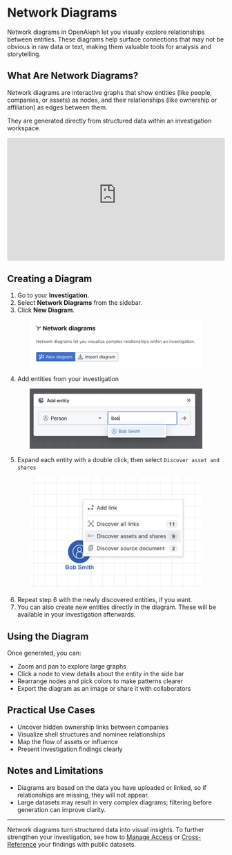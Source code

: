 # Network Diagrams

Network diagrams in OpenAleph let you visually explore relationships between entities. These diagrams help surface connections that may not be obvious in raw data or text, making them valuable tools for analysis and storytelling.

## What Are Network Diagrams?

Network diagrams are interactive graphs that show entities (like people, companies, or assets) as nodes, and their relationships (like ownership or affiliation) as edges between them.

They are generated directly from structured data within an investigation workspace.

<div>
  <div style="position:relative;padding-top:56.25%;">
    <iframe src="https://www.youtube-nocookie.com/embed/95fkoGkTO-E?si=00cPWeAcIBrYogVI" frameborder="0" allowfullscreen
      style="position:absolute;top:0;left:0;width:100%;height:100%;"></iframe>
  </div>
</div>


## Creating a Diagram

1. Go to your **Investigation**.
2. Select **Network Diagrams** from the sidebar.
3. Click **New Diagram**.
<div align="center">
  <img src="../../assets/images/new_dia.png" alt="Screenshot of the new network diagram dialog" width="400"/>
</div>


4. Add entities from your investigation
<div align="center">
  <img src="../../assets/images/add_to_dia.png" alt="Screenshot of the add entity to network diagram dialog" width="400"/>
</div>


5. Expand each entity with a double click, then select `Discover asset and shares`
<div align="center">
  <img src="../../assets/images/expand_dia.png" alt="Screenshot of the expand entity to network diagram dialog" width="400"/>
</div>


6. Repeat step 6 with the newly discovered entities, if you want.
7. You can also create new entities directly in the diagram. These will be available in your investigation afterwards.


## Using the Diagram

Once generated, you can:

- Zoom and pan to explore large graphs
- Click a node to view details about the entity in the side bar
- Rearrange nodes and pick colors to make patterns clearer
- Export the diagram as an image or share it with collaborators

## Practical Use Cases

- Uncover hidden ownership links between companies
- Visualize shell structures and nominee relationships
- Map the flow of assets or influence
- Present investigation findings clearly

## Notes and Limitations

- Diagrams are based on the data you have uploaded or linked, so if relationships are missing, they will not appear.
- Large datasets may result in very complex diagrams; filtering before generation can improve clarity.

---

Network diagrams turn structured data into visual insights. To further strengthen your investigation, see how to [Manage Access](manage-access.md) or [Cross-Reference](cross-reference.md) your findings with public datasets.
